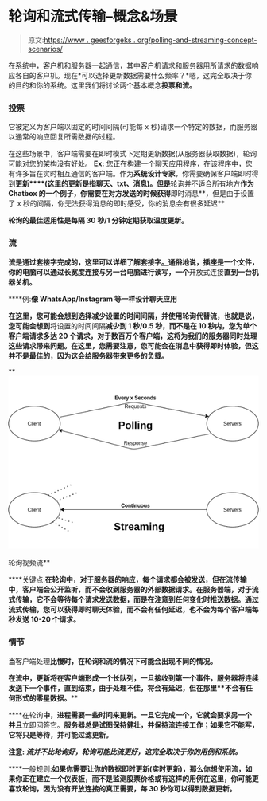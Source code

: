 # 轮询和流式传输–概念&场景

> 原文:[https://www . geesforgeks . org/polling-and-streaming-concept-scenarios/](https://www.geeksforgeeks.org/polling-and-streaming-concept-scenarios/)

在系统中，客户机和服务器一起通信，其中客户机请求和服务器用所请求的数据响应各自的客户机。现在*可以选择更新数据需要什么频率？*嗯，这完全取决于你的目的和你的系统。这里我们将讨论两个基本概念**投票和流。**

### 投票

它被定义为客户端以固定的时间间隔(可能每 x 秒)请求一个特定的数据，而服务器以通常的响应回复所需数据的过程。

在这些场景中，客户端需要在即时模式下定期更新数据(从服务器获取数据)，轮询可能对您的架构没有好处。 **Ex:** 您正在构建一个聊天应用程序，在该程序中，您有许多旨在实时相互通信的客户端。作为**系统设计专家**，你需要确保客户端即时得到**更新****(这里的更新是指聊天、txt、消息)。但是**轮询并不适合所有地方**作为 Chatbox 的一个例子，你需要在对方发送的时候获得**即时消息**，但是由于设置了 x 秒的间隔，你无法获得消息的即时感受，你的消息会有很多延迟**

**轮询的最佳适用性是每隔 30 秒/1 分钟定期获取温度更新。**

### ****流****

**流是通过套接字完成的，这里可以详细了解套接字[。](https://www.geeksforgeeks.org/socket-in-computer-network/)通俗地说，插座是一个文件，你的电脑可以通过长宽度连接与另一台电脑进行读写，一个**开放式连接**直到一台机器关机。**

****例:**像 WhatsApp/Instagram 等一样设计聊天应用**

**在这里，您可能会想到选择减少设置的时间间隔，并使用轮询代替流，也就是说，您可能会想到**将设置的时间间隔**减少到 1 秒/0.5 秒，而不是在 10 秒内，您为单个客户端请求多达 20 个请求，对于数百万个客户端，这将为我们的服务器同时处理这些请求带来问题。在这里，您需要注意，您可能会在消息中获得即时体验，但这并不是最佳的，因为这会给服务器带来更多的负载。**

**![](img/5e074bdc3e177b447614202211060261.png)

轮询视频流** 

****关键点:**在轮询中，对于服务器的响应，每个请求都会被发送，但在流传输中，客户端会公开监听，而不会收到服务器的外部数据请求。在服务器端，对于流式传输，它不会等待每个请求发送数据，而是在注意到任何变化时推送数据。通过流式传输，您可以获得即时聊天体验，而不会有任何延迟，也不会为每个客户端每秒发送 10-20 个请求。**

### **情节**

**当**客户端处理**比慢时，在轮询和流的情况下可能会出现不同的情况。**

****在流**中，更新将在客户端形成一个长队列，一旦接收到第一个事件，服务器将连续发送下一个事件，直到结束，由于处理不佳，将会有**延迟**，但在那里**不会有任何形式的零星数据。****

****在轮询**中，进程需要一些时间来更新。一旦它完成一个，它就会要求另一个并且**立即回答它。**服务器总是试图保持健壮，并保持流连接工作；如果它不能写，它将只是等待，并可能过滤更新。**

****注意:** *流并不比轮询好，轮询可能比流更好，这完全取决于你的用例和系统。***

****一般规则:**如果你需要让你的数据即时更新(实时更新)，那么你想使用流，如果你正在建立一个仪表板，而不是监测股票价格或有这样的用例在这里，你可能更喜欢轮询，因为没有开放连接的真正需要，每 30 秒你可以得到数据更新。**